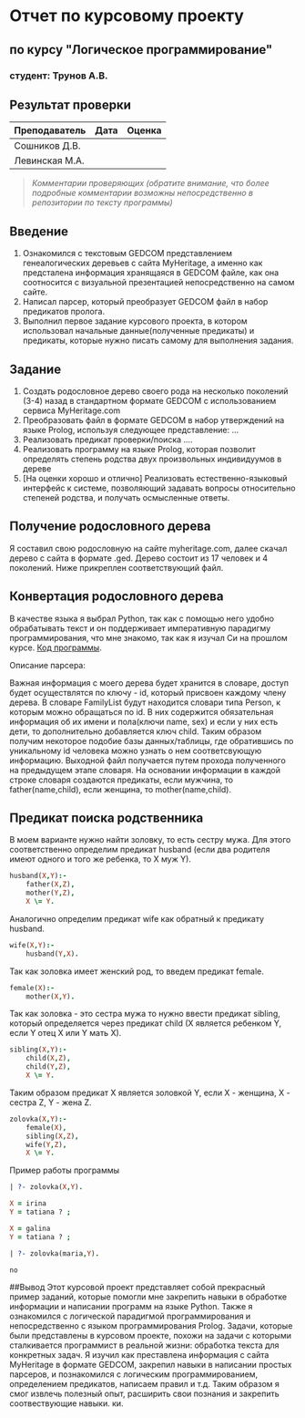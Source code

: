 # Отчет по курсовому проекту
## по курсу "Логическое программирование"

### студент: Трунов А.В.
## Результат проверки

| Преподаватель     | Дата         |  Оценка       |
|-------------------|--------------|---------------|
| Сошников Д.В. |              |               |
| Левинская М.А.|              |               |

> *Комментарии проверяющих (обратите внимание, что более подробные комментарии возможны непосредственно в репозитории по тексту программы)*

## Введение

1. Ознакомился с текстовым GEDCOM представлением генеалогических деревьев с сайта MyHeritage, а именно как предсталена информация хранящаяся в GEDCOM файле, как она соотносится с визуальной презентацией непосредственно на самом сайте.
2. Написал парсер, который преобразует GEDCOM файл в набор предикатов пролога.
3. Выполнил первое задание курсового проекта, в котором использовал начальные данные(полученные предикаты) и предикаты, которые нужно писать самому для выполнения задания.

## Задание

 1. Создать родословное дерево своего рода на несколько поколений (3-4) назад в стандартном формате GEDCOM с использованием сервиса MyHeritage.com 
 2. Преобразовать файл в формате GEDCOM в набор утверждений на языке Prolog, используя следующее представление: ...
 3. Реализовать предикат проверки/поиска .... 
 4. Реализовать программу на языке Prolog, которая позволит определять степень родства двух произвольных индивидуумов в дереве
 5. [На оценки хорошо и отлично] Реализовать естественно-языковый интерфейс к системе, позволяющий задавать вопросы относительно степеней родства, и получать осмысленные ответы. 

## Получение родословного дерева

Я составил свою родословную на сайте myheritage.com, далее скачал дерево с сайта в формате .ged. Дерево состоит из 17 человек и 4 поколений. Ниже прикреплен соответствующий файл.

## Конвертация родословного дерева


В качестве языка я выбрал Python, так как с помощью него удобно обрабатывать текст и он поддерживает императивную парадигму программирования, что мне знакомо, так как я изучал Си на прошлом курсе. [Код программы](https://github.com/MAILabs-Education-LP/lp-capstone-avtrunov/blob/master/parser.py).


Описание парсера:

Важная информация с моего дерева будет хранится в словаре, доступ будет осуществлятся по ключу - id, который присвоен каждому члену дерева. В словаре FamilyList будут находится словари типа Person, к которым можно обращаться по id. В 
них содержится обязательная информация об их имени и пола(ключи name, sex) и если у них есть дети, то дополнительно добавляется ключ child.
Таким образом получим некоторое подобие базы данных/таблицы, где обратившись по уникальному id человека можно узнать о нем соответсвующую информацию.
Выходной файл получается путем прохода полученного на предыдущем этапе словаря. На основании информации в каждой строке словаря создаются предикаты, если мужчина, то father(name,child), если женщина, то mother(name,child). 


## Предикат поиска родственника

В моем варианте нужно найти золовку, то есть сестру мужа. Для этого соответственно определим предикат husband (если два родителя имеют одного и того же ребенка, то X муж Y). 
```prolog
husband(X,Y):-
	father(X,Z),
	mother(Y,Z),
	X \= Y.
```
Аналогично определим предикат wife как обратный к предикату husband.
```prolog
wife(X,Y):-
	husband(Y,X).
```
Так как золовка имеет женский род, то введем предикат female.
```prolog
female(X):-
	mother(X,Y).
```
Так как золовка - это сестра мужа то нужно ввести предикат sibling, который определяется через предикат child (X является ребенком Y, если Y отец X или Y мать X).
```prolog
sibling(X,Y):-
	child(X,Z),
	child(Y,Z),
	X \= Y.
```
Таким образом предикат X является золовкой Y, если X - женщина, X - сестра Z, Y - жена Z.
```prolog
zolovka(X,Y):-
	female(X),
	sibling(X,Z),
	wife(Y,Z),
	X \= Y.
```
Пример работы программы
```prolog
| ?- zolovka(X,Y).

X = irina
Y = tatiana ? ;

X = galina
Y = tatiana ? ;

| ?- zolovka(maria,Y).

no
```
##Вывод
Этот курсовой проект представляет собой прекрасный пример заданий, которые помогли мне закрепить навыки в обработке информации и написании программ на языке Python. Также я ознакомился с логической парадигмой программирования и непосредственно с языком программирования Prolog. Задачи, которые были представлены в курсовом проекте, похожи на задачи с которыми сталкивается программист в реальной жизни: обработка текста для конкретных задач. Я изучил как преставлена информация с сайта MyHeritage в формате GEDCOM, закрепил навыки в написании простых парсеров, и познакомился c логическим программированием, определением предикатов, написаем правил и т.д.
Таким образом я смог извлечь полезный опыт, расширить свои познания и закрепить соотвествующие навыки.
ки.
